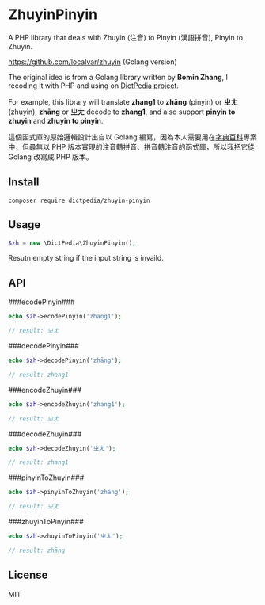 # ZhuyinPinyin

A PHP library that deals with Zhuyin (注音) to Pinyin (漢語拼音), Pinyin to Zhuyin.

https://github.com/localvar/zhuyin (Golang version)

The original idea is from a Golang library written by **Bomin Zhang**, I recoding it with PHP and using on [DictPedia project](https://en.dictpedia.org).

For example, this library will translate **zhang1** to **zhāng** (pinyin) or **ㄓㄤ** (zhuyin), **zhāng** or **ㄓㄤ** decode to **zhang1**, and also support **pinyin to zhuyin** and **zhuyin to pinyin**.

這個函式庫的原始邏輯設計出自以 Golang 編寫，因為本人需要用在[字典百科](https://zh.dictpedia.org)專案中，但尋無以 PHP 版本實現的注音轉拼音、拼音轉注音的函式庫，所以我把它從 Golang 改寫成 PHP 版本。

## Install

```
composer require dictpedia/zhuyin-pinyin
```

## Usage

```php
$zh = new \DictPedia\ZhuyinPinyin();
```
Resutn empty string if the input string is invaild.

## API

###ecodePinyin###
```php
echo $zh->ecodePinyin('zhang1');

// result: ㄓㄤ
```

###decodePinyin###
```php
echo $zh->decodePinyin('zhāng');

// result: zhang1
```

###encodeZhuyin###
```php
echo $zh->encodeZhuyin('zhang1');

// result: ㄓㄤ
```

###decodeZhuyin###
```php
echo $zh->decodeZhuyin('ㄓㄤ');

// result: zhang1
```

###pinyinToZhuyin###
```php
echo $zh->pinyinToZhuyin('zhāng');

// result: ㄓㄤ
```

###zhuyinToPinyin###
```php
echo $zh->zhuyinToPinyin('ㄓㄤ');

// result: zhāng
``` 

## License

MIT
